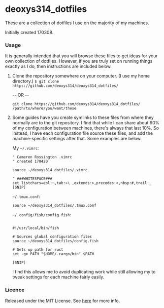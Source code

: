 # deoxys314_dotfiles
These are a collection of dotfiles I use on the majority of my machines.

Initially created 170308.

### Usage

It is generally intended that you will browse these files to get ideas for your own collection of dotfiles.  However, if you are truly set on running things exactly as I do, then instructions are included below.

1. Clone the repository somewhere on your computer. (I use my home directory.)
   `$ git clone https://github.com/deoxys314/deoxys314_dotfiles/`

   -- OR --
   
   `git clone https://github.com/deoxys314/deoxys314_dotfiles/ /path/to/where/you/want/these`

2. Some guides have you create symlinks to these files from where they normally are to the git repository.  I find that while I can share about 90% of my configuration between machines, there's always that last 10%. So instead, I have each configuration file source these files, and add the machine-specific settings after that.  Some examples are below.

   My `~/.vimrc`:
   ```vimscript
   " Cameron Rossington .vimrc
   " created 170420

   source ~/deoxys314_dotfiles/.vimrc

   " ###WHITESPACE###
   set listchars=eol:¬,tab:»\ ,extends:>,precedes:<,nbsp:#,trail:_
   [SNIP]
   ```
 
   `~/.tmux.conf`:
   ```
   source ~/deoxys314_dotfiles/.tmux.conf
   ```
 
   `~/.config/fish/config.fish`:
   ```fish
   
   #!/usr/local/bin/fish
 
   # Sources global configuration files
   source ~/deoxys314_dotfiles/config.fish
 
   # Sets up path for rust
   set -gx PATH "$HOME/.cargo/bin" $PATH

   [SNIP]
   ```

   I find this allows me to avoid duplicating work while still allowing my to tweak settings for each machine fairly easily.


### Licence
Released under the MIT License. See [here](LICENSE) for more info.
